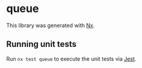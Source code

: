 # queue

This library was generated with [Nx](https://nx.dev).

## Running unit tests

Run `nx test queue` to execute the unit tests via [Jest](https://jestjs.io).
